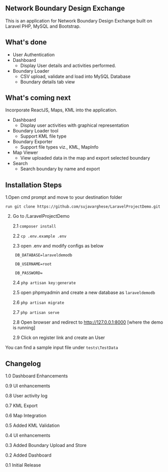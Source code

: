 

## Network Boundary Design Exchange


This is an application for Network Boundary Design Exchange built on Laravel PHP, MySQL and Bootstrap. 


## What's done


* User Authentication
* Dashboard
    - Display User details and activities performed.
* Boundary Loader 
    - CSV upload, validate and load into MySQL Database
    - Boundary details tab view


## What's coming next


Incorporate ReactJS, Maps, KML into the application.

* Dashboard
    - Display user activities with graphical representation
* Boundary Loader tool
    - Support KML file type
* Boundary Exporter
    - Support file types viz., KML, MapInfo
* Map Viewer
    - View uploaded data in the map and export selected boundary
* Search
    - Search boundary by name and export


## Installation Steps


1.Open cmd prompt and move to your destination folder

    run git clone https://github.com/sujavarghese/LaravelProjectDemo.git

2. Go to <destination folder>/LaravelProjectDemo

    2.1 `composer install`

    2.2 `cp .env.example .env`
    
    2.3 open .env and modify configs as below 

        DB_DATABASE=laraveldemodb

        DB_USERNAME=root

        DB_PASSWORD=

    2.4 `php artisan key:generate`

    2.5 open phpmyadmin and create a new database as `laraveldemodb`

    2.6 `php artisan migrate` 

    2.7 `php artisan serve`

    2.8 Open browser and redirect to http://127.0.0.1:8000 [where the demo is running]

    2.9 Click on register link and create an User
    
    
You can find a sample input file under `tests\TestData`

## Changelog

1.0 Dashboard Enhancements

0.9 UI enhancements

0.8 User activity log

0.7 KML Export

0.6 Map Integration

0.5 Added KML Validation

0.4 UI enhancements

0.3 Added Boundary Upload and Store

0.2 Added Dashboard

0.1 Initial Release
